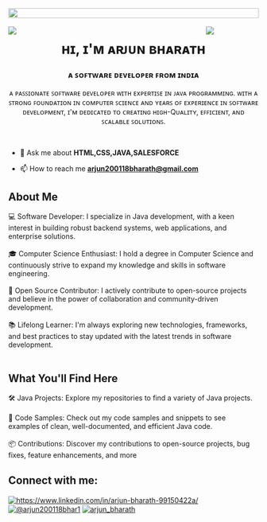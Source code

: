 
 <img src="https://i.imgur.com/dBaSKWF.gif" height="20" width="100%">
<div style="position: fixed; top: 0; left: 0; width: 100%; display: flex; justify-content: center; align-items: flex-start; z-index: 9999;">
  <img src="dd-ezgif.com-video-to-gif-converter.gif" alt="Animated GIF" style=" height: 00PX; width: 1200px">
</div>

<img align="left" src="https://user-images.githubusercontent.com/65187002/144930161-2f783401-8d27-4fdf-a2f7-cc0ba32f1f1f.gif" width="21%" style="display:inline;"><img align="right" src="https://user-images.githubusercontent.com/65187002/144930161-2f783401-8d27-4fdf-a2f7-cc0ba32f1f1f.gif" width="21%" style="display:inline;">
<h1 align="center">ʜɪ, ɪ'ᴍ ᴀʀᴊᴜɴ ʙʜᴀʀᴀᴛʜ</h1>
<h3 align="center">​ᴀ ꜱᴏꜰᴛᴡᴀʀᴇ ᴅᴇᴠᴇʟᴏᴘᴇʀ ꜰʀᴏᴍ ɪɴᴅɪᴀ​</h3>
<p align="center">ᴀ ᴘᴀꜱꜱɪᴏɴᴀᴛᴇ ꜱᴏꜰᴛᴡᴀʀᴇ ᴅᴇᴠᴇʟᴏᴘᴇʀ ᴡɪᴛʜ ᴇxᴘᴇʀᴛɪꜱᴇ ɪɴ ᴊᴀᴠᴀ ᴘʀᴏɢʀᴀᴍᴍɪɴɢ. ᴡɪᴛʜ ᴀ ꜱᴛʀᴏɴɢ ꜰᴏᴜɴᴅᴀᴛɪᴏɴ ɪɴ ᴄᴏᴍᴘᴜᴛᴇʀ ꜱᴄɪᴇɴᴄᴇ ᴀɴᴅ ʏᴇᴀʀꜱ ᴏꜰ ᴇxᴘᴇʀɪᴇɴᴄᴇ ɪɴ ꜱᴏꜰᴛᴡᴀʀᴇ ᴅᴇᴠᴇʟᴏᴘᴍᴇɴᴛ, ɪ'ᴍ ᴅᴇᴅɪᴄᴀᴛᴇᴅ ᴛᴏ ᴄʀᴇᴀᴛɪɴɢ ʜɪɢʜ-Qᴜᴀʟɪᴛʏ, ᴇꜰꜰɪᴄɪᴇɴᴛ, ᴀɴᴅ ꜱᴄᴀʟᴀʙʟᴇ ꜱᴏʟᴜᴛɪᴏɴꜱ.</p>
<p align="center"> <br>


- 💬 Ask me about **HTML,CSS,JAVA,SALESFORCE**

- 📫 How to reach me **arjun200118bharath@gmail.com**
<h2>About Me</h2> 
💻 Software Developer: I specialize in Java development, with a keen interest in building robust backend systems, web applications, and enterprise solutions.<br>
<br>
🎓 Computer Science Enthusiast: I hold a degree in Computer Science and continuously strive to expand my knowledge and skills in software engineering.<br>
<br>
🌟 Open Source Contributor: I actively contribute to open-source projects and believe in the power of collaboration and community-driven development.<br>
<br>
📚 Lifelong Learner: I'm always exploring new technologies, frameworks, and best practices to stay updated with the latest trends in software development.<br>
<br>
<h2>What You'll Find Here</h2> 
🛠️ Java Projects: Explore my repositories to find a variety of Java projects.<br>
<br>
📝 Code Samples: Check out my code samples and snippets to see examples of clean, well-documented, and efficient Java code.<br>
<br>
📦 Contributions: Discover my contributions to open-source projects, bug fixes, feature enhancements, and more<br>

<h2 align="left">Connect with me:</h2>
<p align="left">
  <a href="https://www.linkedin.com/in/arjun-bharath-99150422a/" target="blank"><img align="center" src="https://raw.githubusercontent.com/rahuldkjain/github-profile-readme-generator/master/src/images/icons/Social/linked-in-alt.svg" alt="https://www.linkedin.com/in/arjun-bharath-99150422a/" height="30" width="40" /></a>
<a href="https://www.hackerrank.com/profile/arjun200118bhar1" target="blank"><img align="center" src="https://raw.githubusercontent.com/rahuldkjain/github-profile-readme-generator/master/src/images/icons/Social/hackerrank.svg" alt="@arjun200118bhar1" height="30" width="40" /></a>
<a href="https://www.leetcode.com/arjun_bharath" target="blank"><img align="center" src="https://raw.githubusercontent.com/rahuldkjain/github-profile-readme-generator/master/src/images/icons/Social/leet-code.svg" alt="arjun_bharath" height="30" width="40" /></a><br>
 
 <h1></h1>
</p>





